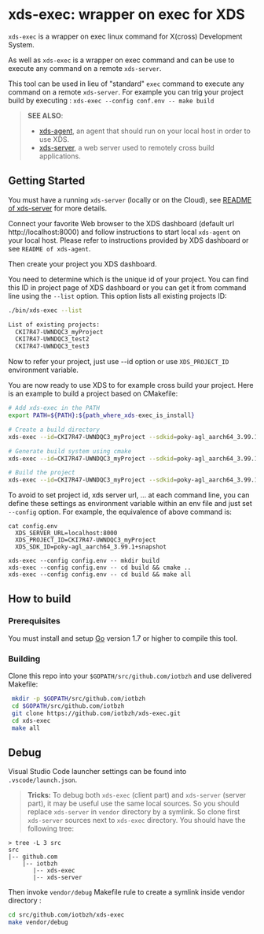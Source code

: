 xds-exec: wrapper on exec for XDS
=================================

`xds-exec` is a wrapper on exec linux command for X(cross) Development System.

As well as `xds-exec` is a wrapper on exec command and can be use to execute any
command on a remote `xds-server`.

This tool can be used in lieu of "standard" `exec` command to execute any
command on a remote `xds-server`. For example you can trig your project build by
executing : `xds-exec --config conf.env -- make build`

> **SEE ALSO**:
>  - [xds-agent](https://github.com/iotbzh/xds-agent), an agent that should run
on your local host in order to use XDS.
>  - [xds-server](https://github.com/iotbzh/xds-server), a web server
used to remotely cross build applications.

## Getting Started

You must have a running `xds-server` (locally or on the Cloud), see
[README of xds-server](https://github.com/iotbzh/xds-server/blob/master/README.md)
for more details.

Connect your favorite Web browser to the XDS dashboard (default url
http://localhost:8000) and follow instructions to start local `xds-agent` on
your local host. Please refer to instructions provided by XDS dashboard or see
`README of xds-agent`.

Then create your project you XDS dashboard.

You need to determine which is the unique id of your project. You can find
this ID in project page of XDS dashboard or you can get it from command line
using the `--list` option. This option lists all existing projects ID:
```bash
./bin/xds-exec --list

List of existing projects:
  CKI7R47-UWNDQC3_myProject
  CKI7R47-UWNDQC3_test2
  CKI7R47-UWNDQC3_test3
```

Now to refer your project, just use --id option or use `XDS_PROJECT_ID`
environment variable.

You are now ready to use XDS to for example cross build your project.
Here is an example to build a project based on CMakefile:
```bash
# Add xds-exec in the PATH
export PATH=${PATH}:${path_where_xds-exec_is_install}

# Create a build directory
xds-exec --id=CKI7R47-UWNDQC3_myProject --sdkid=poky-agl_aarch64_3.99.1+snapshot --url=http://localhost:8000 -- mkdir build

# Generate build system using cmake
xds-exec --id=CKI7R47-UWNDQC3_myProject --sdkid=poky-agl_aarch64_3.99.1+snapshot  --url=http://localhost:8000 -- cd build && cmake ..

# Build the project
xds-exec --id=CKI7R47-UWNDQC3_myProject --sdkid=poky-agl_aarch64_3.99.1+snapshot  --url=http://localhost:8000 -- cd build && make all
```

To avoid to set project id, xds server url, ... at each command line, you can
define these settings as environment variable within an env file and just set
`--config` option. For example, the equivalence of above command is:
```
cat config.env
  XDS_SERVER_URL=localhost:8000
  XDS_PROJECT_ID=CKI7R47-UWNDQC3_myProject
  XDS_SDK_ID=poky-agl_aarch64_3.99.1+snapshot

xds-exec --config config.env -- mkdir build
xds-exec --config config.env -- cd build && cmake ..
xds-exec --config config.env -- cd build && make all
```

## How to build

### Prerequisites
 You must install and setup [Go](https://golang.org/doc/install) version 1.7 or
 higher to compile this tool.

### Building
Clone this repo into your `$GOPATH/src/github.com/iotbzh` and use delivered Makefile:
```bash
 mkdir -p $GOPATH/src/github.com/iotbzh
 cd $GOPATH/src/github.com/iotbzh
 git clone https://github.com/iotbzh/xds-exec.git
 cd xds-exec
 make all
```

## Debug

Visual Studio Code launcher settings can be found into `.vscode/launch.json`.

>**Tricks:** To debug both `xds-exec` (client part) and `xds-server` (server part),
it may be useful use the same local sources.
So you should replace `xds-server` in `vendor` directory by a symlink.
So clone first `xds-server` sources next to `xds-exec` directory.
You should have the following tree:
```
> tree -L 3 src
src
|-- github.com
    |-- iotbzh
       |-- xds-exec
       |-- xds-server
```
Then invoke `vendor/debug` Makefile rule to create a symlink inside vendor
directory :
```bash
cd src/github.com/iotbzh/xds-exec
make vendor/debug
```

